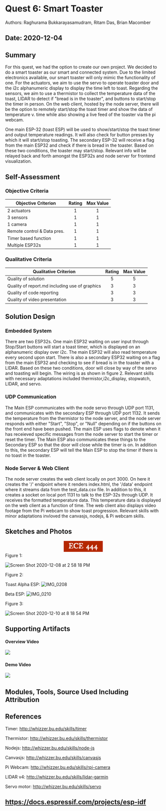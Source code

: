 # Quest 6: Smart Toaster

Authors: Raghurama Bukkarayasamudram, Ritam Das, Brian Macomber

## Date: 2020-12-04

## Summary

For this quest, we had the option to create our own project. We decided to do a smart toaster as our smart and connected system. Due to the limited electronics available, our smart toaster will only mimic the functionality of one. For the actuators, we aim to use the servo to operate toaster door and the i2c alphanumeric display to display the time left to toast. Regarding the sensors, we aim to use a thermistor to collect the temperature data of the toast, LIDAR to detect if "bread is in the toaster", and buttons to start/stop the timer in person. On the web client, hosted by the node server, there will be the option to remotely start/stop the toast timer and show the data of temperature v. time while also showing a live feed of the toaster via the pi webcam.

One main ESP-32 (toast ESP) will be used to show/start/stop the toast timer and output temperature readings. It will also check for button presses by which it will start/stop toasting. The secondary ESP-32 will receive a flag from the main ESP32 and check if there is bread in the toaster. Based on these two conditions, the toaster may start/stop. Relevant info will be relayed back and forth amongst the ESP32s and node server for frontend visualization.


## Self-Assessment

### Objective Criteria

| Objective Criterion         | Rating | Max Value |
| --------------------------- | :----: | :-------: |
| 2 actuators                 |   1    |     1     |
| 3 sensors                   |   1    |     1     |
| 1 camera                    |   1    |     1     |
| Remote control & Data pres. |   1    |     1     |
| Timer based function        |   1    |     1     |
| Multiple ESP32s             |   1    |     1     |

### Qualitative Criteria

| Qualitative Criterion                          | Rating | Max Value |
| ---------------------------------------------- | :----: | :-------: |
| Quality of solution                            |    5   |     5     |
| Quality of report.md including use of graphics |    3   |     3     |
| Quality of code reporting                      |    3   |     3     |
| Quality of video presentation                  |    3   |     3     |

## Solution Design

### Embedded System

There are two ESP32s. One main ESP32 waiting on user input through Stop/Start buttons will start a toast timer, which is displayed on an alphanumeric display over i2c. The main ESP32 will also read temperature every second upon start. There is also a secondary ESP32 waiting on a flag from the main ESP32 and checking to see if bread is in the toaster with a LIDAR. Based on these two conditions, door will close by way of the servo and toasting will begin. The wiring is as shown in figure 2. Relevant skills with necessary adaptations included thermistor,i2c_display, stopwatch, LIDAR, and servo.

### UDP Communication

The Main ESP communicates with the node servo through UDP port 1131, and communicates with the secondary ESP through UDP port 1132. It sends the temperature from the thermistor to the node server, and the node server responds with either "Start", "Stop", or "Null" depending on if the buttons on the front end have been pushed. The main ESP uses flags to denote when it has receieved specific messages from the node server to start the timer or reset the timer. The Main ESP also communicates these things to the Secondary ESP so that the door will close while the timer is on. In addition to this, the secondary ESP will tell the Main ESP to stop the timer if there is no toast in the toaster.

### Node Server & Web Client

The node server creates the web client locally on port 3000. On here it creates the '/' endpoint where it renders index.html, the '/data' endpoint where it streams data from the test_data.csv file. In addition to this, it creates a socket on local port 1131 to talk to the ESP-32s through UDP. It receives the formatted temperature data. This temperature data is displayed on the web client as a function of time. The web client also displays video footage from the Pi webcam to show toast progression. Relevant skills with minor adaptations invloved the canvasjs, nodejs, & Pi webcam skills.

## Sketches and Photos

<center><img src="./images/ece444.png" width="25%" /></center>  
<center> </center>
Figure 1:

![Screen Shot 2020-12-08 at 2 58 18 PM](https://user-images.githubusercontent.com/37518854/101534954-e4eab800-3965-11eb-8372-56eaa3a5ecab.png)

Figure 2:

Toast Alpha ESP:
![IMG_0208](https://user-images.githubusercontent.com/37518854/101848050-8fa7d580-3b22-11eb-8888-fcfee74e8309.jpeg)

Beta ESP:
![IMG_0210](https://user-images.githubusercontent.com/37518854/101848100-aa7a4a00-3b22-11eb-9a34-f9d0c8302b70.jpeg)

Figure 3:

![Screen Shot 2020-12-10 at 8 18 54 PM](https://user-images.githubusercontent.com/37518854/101849110-fded9780-3b24-11eb-9d1e-69aae82f2aec.png)


## Supporting Artifacts

#### Overview Video 
[![](http://img.youtube.com/vi/bTUo5yOPe8U/0.jpg)](http://www.youtube.com/watch?v=bTUo5yOPe8U)

#### Demo Video
[![](http://img.youtube.com/vi/FuuSe68fikI/0.jpg)](http://www.youtube.com/watch?v=FuuSe68fikI)

## Modules, Tools, Source Used Including Attribution

## References
Timer: http://whizzer.bu.edu/skills/timer

Thermistor: http://whizzer.bu.edu/skills/thermistor

Nodejs: http://whizzer.bu.edu/skills/node-js

Canvasjs: http://whizzer.bu.edu/skills/canvasjs

Pi Webcam: http://whizzer.bu.edu/skills/rpi-camera

LIDAR v4: http://whizzer.bu.edu/skills/lidar-garmin

Servo motor: http://whizzer.bu.edu/skills/servo

https://docs.espressif.com/projects/esp-idf
---

